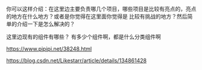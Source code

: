 你可以这样介绍：在这里边主要负责哪几个项目，哪些项目是比较有亮点的，亮点的地方在什么地方？或者是你觉得在这里面你觉得是 比较有挑战的地方？然后简单的介绍一下是怎么解决的？

这里边现有的组件有哪些？ 有多少个组件啊，都是什么分类组件啊

https://www.pipipi.net/38248.html

https://blog.csdn.net/Likestarr/article/details/134861428